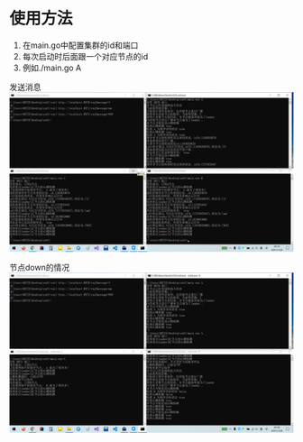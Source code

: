 # 使用方法
1. 在main.go中配置集群的id和端口
2. 每次启动时后面跟一个对应节点的id
3. 例如./main.go A

发送消息
![img.png](img.png)

节点down的情况
![img_1.png](img_1.png)